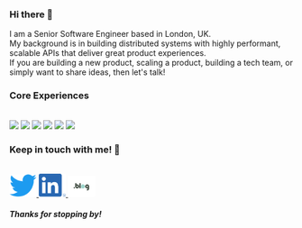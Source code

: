 ### Hi there 👋

I am a Senior Software Engineer based in London, UK.
<br>
My background is in building distributed systems with highly performant, scalable APIs that deliver great product experiences. 
<br>
If you are building a new product, scaling a product, building a tech team, or simply want to share ideas, then let's talk!


### Core Experiences
<br>
<img src="https://img.shields.io/badge/-Go%20-%2329BEB0" width="48"/>
<img src="https://img.shields.io/badge/-C%23%20ASP.Net%20Core-rgb(128%2C%200%2C%20128)" width="48"/>
<img src="https://img.shields.io/badge/-AWS-%23FF9900" width="48"/>
<img src="https://img.shields.io/badge/-GCP-%234285F4" width="48"/>
<img src="https://img.shields.io/badge/-REST%20and%20gRPC%20APIs-%230F9D58" width="48"/>
<img src="https://img.shields.io/badge/-Distributed%20Systems-%23DB4437" width="48"/>

### Keep in touch with me! 💌
<br/>

<a href="https://twitter.com/LFunwie" target="_blank">
   <img src="img/twitter.png" width="48"/>
</a>
<a href="https://www.linkedin.com/in/funwie/" target="_blank">
   <img src="img/linkedin.png" width="48"/>
</a>
<a href="https://funwie.com/" target="_blank">
   <img src="img/blog.png" width="48"/>
</a>

<br/>

##### Thanks for stopping by!


